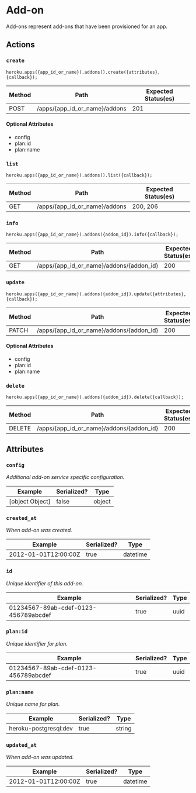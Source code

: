 # Add-on

Add-ons represent add-ons that have been provisioned for an app.

## Actions

### `create`

`heroku.apps({app_id_or_name}).addons().create({attributes}, {callback});`

Method | Path | Expected Status(es)
--- | --- | ---
POST | /apps/{app_id_or_name}/addons | 201

#### Optional Attributes

- config
- plan:id
- plan:name

### `list`

`heroku.apps({app_id_or_name}).addons().list({callback});`

Method | Path | Expected Status(es)
--- | --- | ---
GET | /apps/{app_id_or_name}/addons | 200, 206

### `info`

`heroku.apps({app_id_or_name}).addons({addon_id}).info({callback});`

Method | Path | Expected Status(es)
--- | --- | ---
GET | /apps/{app_id_or_name}/addons/{addon_id} | 200

### `update`

`heroku.apps({app_id_or_name}).addons({addon_id}).update({attributes}, {callback});`

Method | Path | Expected Status(es)
--- | --- | ---
PATCH | /apps/{app_id_or_name}/addons/{addon_id} | 200

#### Optional Attributes

- config
- plan:id
- plan:name

### `delete`

`heroku.apps({app_id_or_name}).addons({addon_id}).delete({callback});`

Method | Path | Expected Status(es)
--- | --- | ---
DELETE | /apps/{app_id_or_name}/addons/{addon_id} | 200

## Attributes

### `config`

*Additional add-on service specific configuration.*

Example | Serialized? | Type
--- | --- | ---
[object Object] | false | object

### `created_at`

*When add-on was created.*

Example | Serialized? | Type
--- | --- | ---
2012-01-01T12:00:00Z | true | datetime

### `id`

*Unique identifier of this add-on.*

Example | Serialized? | Type
--- | --- | ---
01234567-89ab-cdef-0123-456789abcdef | true | uuid

### `plan:id`

*Unique identifier for plan.*

Example | Serialized? | Type
--- | --- | ---
01234567-89ab-cdef-0123-456789abcdef | true | uuid

### `plan:name`

*Unique name for plan.*

Example | Serialized? | Type
--- | --- | ---
heroku-postgresql:dev | true | string

### `updated_at`

*When add-on was updated.*

Example | Serialized? | Type
--- | --- | ---
2012-01-01T12:00:00Z | true | datetime

